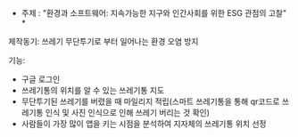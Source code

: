 * 주제 : "환경과 소프트웨어: 지속가능한 지구와 인간사회를 위한 ESG 관점의 고찰" *

제작동기: 쓰레기 무단투기로 부터 일어나는 환경 오염 방지

기능:
* 구글 로그인
* 쓰레기통의 위치를 알 수 있는 쓰레기통 지도
* 무단투기된 쓰레기를 버렸을 때 마일리지 적립(스마트 쓰레기통을 통해 qr코드로 쓰레기통 인식 및 사진 인식으로 인해 쓰레기 버리는 것 확인)
* 사람들이 가장 많이 앱을 키는 시점을 분석하여 지자체의 쓰레기통 위치 선정
